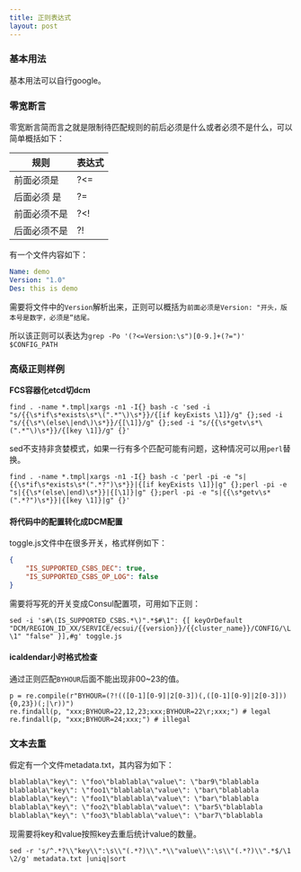 ```yaml
---
title: 正则表达式
layout: post
---
```


### 基本用法

基本用法可以自行google。

### 零宽断言

零宽断言简而言之就是限制待匹配规则的前后必须是什么或者必须不是什么，可以简单概括如下：

| 规则         | 表达式 |
| ------------ | ------ |
| 前面必须是   | ?<=    |
| 后面必须 是  | ?=     |
| 前面必须不是 | ?<!    |
| 后面必须不是 | ?!     |

有一个文件内容如下：

```yaml
Name: demo
Version: "1.0"
Des: this is demo
```

需要将文件中的```Version```解析出来，正则可以概括为```前面必须是Version: "开头，版本号是数字，必须是“结尾。```

所以该正则可以表达为```grep -Po '(?<=Version:\s")[0-9.]+(?=")' $CONFIG_PATH```

### 高级正则样例

**FCS容器化etcd切dcm**

```find . -name *.tmpl|xargs -n1 -I{} bash -c 'sed -i "s/{{\s*if\s*exists\s*\(".*"\)\s*}}/{[if keyExists \1]}/g" {};sed -i "s/{{\s*\(else\|end\)\s*}}/{[\1]}/g" {};sed -i "s/{{\s*getv\s*\(".*"\)\s*}}/{[key \1]}/g" {}'``` 

sed不支持非贪婪模式，如果一行有多个匹配可能有问题，这种情况可以用```perl```替换。

```find . -name *.tmpl|xargs -n1 -I{} bash -c 'perl -pi -e "s|{{\s*if\s*exists\s*(".*?")\s*}}|{[if keyExists \1]}|g" {};perl -pi -e "s|{{\s*(else\|end)\s*}}|{[\1]}|g" {};perl -pi -e "s|{{\s*getv\s*(".*?")\s*}}|{[key \1]}|g" {}'```

#### 将代码中的配置转化成DCM配置

toggle.js文件中在很多开关，格式样例如下：

```json
{
    "IS_SUPPORTED_CSBS_DEC": true,
    "IS_SUPPORTED_CSBS_OP_LOG": false
}
```

需要将写死的开关变成Consul配置项，可用如下正则：

```sed -i 's#\(IS_SUPPORTED_CSBS.*\)".*$#\1": {[ keyOrDefault "DCM/REGION_ID_XX/SERVICE/ecsui/{{version}}/{{cluster_name}}/CONFIG/\L\1" "false" }],#g' toggle.js```

#### icaldendar小时格式检查

通过正则匹配```BYHOUR```后面不能出现非00~23的值。

```shell
p = re.compile(r"BYHOUR=(?!(([0-1][0-9]|2[0-3])(,([0-1][0-9]|2[0-3])){0,23})(;|\r))")
re.findall(p, "xxx;BYHOUR=22,12,23;xxx;BYHOUR=22\r;xxx;") # legal
re.findall(p, "xxx;BYHOUR=24;xxx;") # illegal
```

### 文本去重
假定有一个文件metadata.txt，其内容为如下：
```txt
blablabla\"key\": \"foo\"blablabla\"value\": \"bar9\"blablabla
blablabla\"key\": \"foo1\"blablabla\"value\": \"bar\"blablabla
blablabla\"key\": \"foo1\"blablabla\"value\": \"bar\"blablabla
blablabla\"key\": \"foo2\"blablabla\"value\": \"bar5\"blablabla
blablabla\"key\": \"foo3\"blablabla\"value\": \"bar7\"blablabla
```

现需要将key和value按照key去重后统计value的数量。

```shell
sed -r 's/^.*?\\"key\\":\s\\"(.*?)\\".*\\"value\\":\s\\"(.*?)\\".*$/\1 \2/g' metadata.txt |uniq|sort
```


